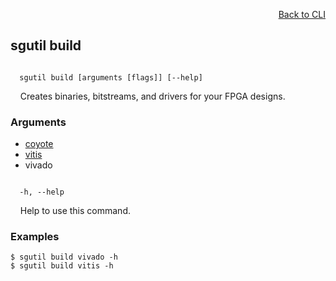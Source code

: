 <div id="readme" class="Box-body readme blob js-code-block-container">
<article class="markdown-body entry-content p-3 p-md-6" itemprop="text">
<p align="right">
<a href="https://github.com/fpgasystems/hacc/blob/main/CLI/README.md#cli">Back to CLI</a>
</p>

## sgutil build

<code>
  sgutil build [arguments [flags]] [--help]
</code>
<p>
  &nbsp; &nbsp; Creates binaries, bitstreams, and drivers for your FPGA designs.
</p>

### Arguments

* [coyote](./sgutil-build-coyote.md#sgutil-build-coyote)
* [vitis](./sgutil-build-vitis.md#sgutil-build-vitis)
* vivado

<code>
  -h, --help
</code>
<p>
  &nbsp; &nbsp; Help to use this command.
</p>

### Examples
```
$ sgutil build vivado -h
$ sgutil build vitis -h
```